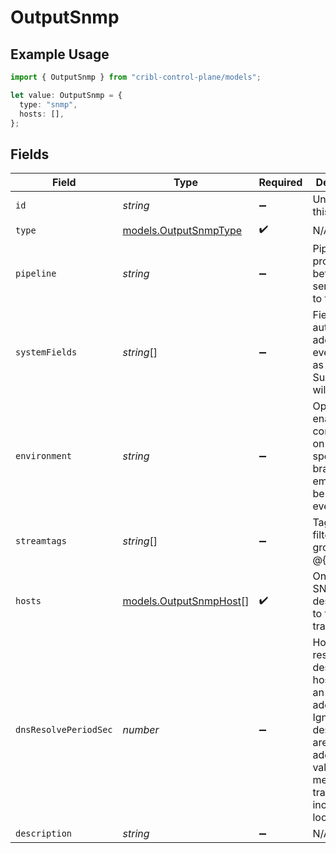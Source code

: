 # OutputSnmp

## Example Usage

```typescript
import { OutputSnmp } from "cribl-control-plane/models";

let value: OutputSnmp = {
  type: "snmp",
  hosts: [],
};
```

## Fields

| Field                                                                                                                                                                     | Type                                                                                                                                                                      | Required                                                                                                                                                                  | Description                                                                                                                                                               |
| ------------------------------------------------------------------------------------------------------------------------------------------------------------------------- | ------------------------------------------------------------------------------------------------------------------------------------------------------------------------- | ------------------------------------------------------------------------------------------------------------------------------------------------------------------------- | ------------------------------------------------------------------------------------------------------------------------------------------------------------------------- |
| `id`                                                                                                                                                                      | *string*                                                                                                                                                                  | :heavy_minus_sign:                                                                                                                                                        | Unique ID for this output                                                                                                                                                 |
| `type`                                                                                                                                                                    | [models.OutputSnmpType](../models/outputsnmptype.md)                                                                                                                      | :heavy_check_mark:                                                                                                                                                        | N/A                                                                                                                                                                       |
| `pipeline`                                                                                                                                                                | *string*                                                                                                                                                                  | :heavy_minus_sign:                                                                                                                                                        | Pipeline to process data before sending out to this output                                                                                                                |
| `systemFields`                                                                                                                                                            | *string*[]                                                                                                                                                                | :heavy_minus_sign:                                                                                                                                                        | Fields to automatically add to events, such as cribl_pipe. Supports wildcards.                                                                                            |
| `environment`                                                                                                                                                             | *string*                                                                                                                                                                  | :heavy_minus_sign:                                                                                                                                                        | Optionally, enable this config only on a specified Git branch. If empty, will be enabled everywhere.                                                                      |
| `streamtags`                                                                                                                                                              | *string*[]                                                                                                                                                                | :heavy_minus_sign:                                                                                                                                                        | Tags for filtering and grouping in @{product}                                                                                                                             |
| `hosts`                                                                                                                                                                   | [models.OutputSnmpHost](../models/outputsnmphost.md)[]                                                                                                                    | :heavy_check_mark:                                                                                                                                                        | One or more SNMP destinations to forward traps to                                                                                                                         |
| `dnsResolvePeriodSec`                                                                                                                                                     | *number*                                                                                                                                                                  | :heavy_minus_sign:                                                                                                                                                        | How often to resolve the destination hostname to an IP address. Ignored if all destinations are IP addresses. A value of 0 means every trap sent will incur a DNS lookup. |
| `description`                                                                                                                                                             | *string*                                                                                                                                                                  | :heavy_minus_sign:                                                                                                                                                        | N/A                                                                                                                                                                       |